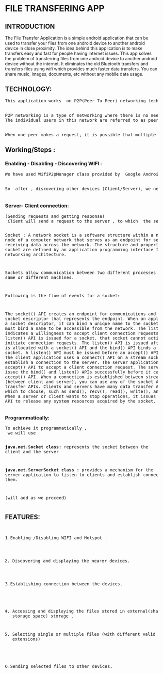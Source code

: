 <h1>FILE TRANSFERING APP</h1>

<h2>INTRODUCTION</h2> 
<p>
The File Transfer Application is a simple android application that can be used to transfer your files from one android device to another android device in close proximity. The idea behind this application is to make transfers easy and fast for people having internet issues.
This app solves the problem of transferring files from one android device to another android device without the internet. It eliminates the old Bluetooth transfers and transfers files using wifi which provides much faster data transfers. You can share music, images, documents, etc without any mobile data usage.
</p>

<h2>TECHNOLOGY:</h2>
<pre>
This application works  on P2P(Peer To Peer) networking technology.
<br>
P2P networking is a type of networking where there is no need for a centralized server , each node works both as server and client. 
The individual users in this network are referred to as peers. The peers request for the files from other peers by establishing TCP or UDP connections.Each node has a particular ID assigned, by which they can identify internally.
<br>
When one peer makes a request, it is possible that multiple peers have the copy of that requested object. Now the problem is how to get the IP addresses of all those peers. This is decided by the underlying architecture supported by the P2P systems. By means of one of these methods, the client peer can get to know about all the peers which have the requested object/file and the file transfer takes place directly between these two peers.
</pre>

<h2>Working/Steps :</h2>

<h3>Enabling - Disabling - Discovering WIFI :</h3>
<pre>
We have used WifiP2pManager class provided by  Google Android.This class provides the API for managing Wi-Fi peer-to-peer connectivity. This lets an application discover available peers, setup connection to peers and query for the list of peers. When a p2p connection is formed over wifi, the device continues to maintain the uplink connection over mobile or any other available network for internet connectivity on the device.
<br>
So  after , discovering other devices (Client/Server), we need to establish the connection between the two.
 </pre>


<h3>Server- Client connection:</h3>
<pre>
(Sending requests and getting response)
 Client will send a request to the server , to which  the server will respond .We have achieved this feature by socket programming in our app.

Socket :
A network socket is a software structure within a network node of a computer network that serves as an endpoint for sending and receiving data across the network. The structure and properties of a socket are defined by an application programming interface for the networking architecture.

Sockets allow communication between two different processes on the same or different machines. 


Following is the flow of events for a socket:
 
The socket() API creates an endpoint for communications and returns a socket descriptor that represents the endpoint.
When an application has a socket descriptor, it can bind a unique name to the socket. Servers must bind a name to be accessible from the network.
The listen() API indicates a willingness to accept client connection requests. When a listen() API is issued for a socket, that socket cannot actively initiate connection requests. The listen() API is issued after a socket is allocated with a socket() API and the bind() API binds a name to the socket. A listen() API must be issued before an accept() API is issued.
The client application uses a connect() API on a stream socket to establish a connection to the server.
The server application uses the accept() API to accept a client connection request. The server must issue the bind() and listen() APIs successfully before it can issue an accept() API.
When a connection is established between stream sockets (between client and server), you can use any of the socket API data transfer APIs. Clients and servers have many data transfer APIs from which to choose, such as send(), recv(), read(), write(), and others.
When a server or client wants to stop operations, it issues a close() API to release any system resources acquired by the socket.
  </pre>
  
<h3>Programmatically:</h3>
<pre>
To achieve it programmatically ,
 we will use

<b>java.net.Socket class:</b> represents the socket between the client and the server

<b>java.net.ServerSocket class :</b> provides a mechanism for the server application to listen to clients and establish connections with them. 

(will add as we proceed)
</pre>

<h2>FEATURES:</h2>
<pre>

1.Enabling /Disabling WIFI and Hotspot .

2. Discovering  and displaying the nearer devices.

3.Establishing connection between the devices.

4. Accessing and displaying the files stored in external(shared storage space) storage .

5. Selecting single or multiple files (with different valid extensions) 

6.Sending selected files to other devices.

</pre>
